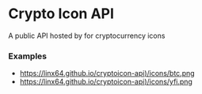 # Crypto Icon API

A public API hosted by for cryptocurrency icons

### Examples
- [https://linx64.github.io/cryptoicon-api)/icons/btc.png](https://linx64.github.io/cryptoicon-api/icons/btc.png)
- [https://linx64.github.io/cryptoicon-api)/icons/yfi.png](https://linx64.github.io/cryptoicon-api/icons/yfi.png)

